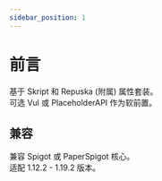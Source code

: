 ```yaml
---
sidebar_position: 1
---
```


# 前言

基于 Skript 和 Repuska (附属) 属性套装。  
可选 Vul 或 PlaceholderAPI 作为软前置。  

## 兼容
 
兼容 Spigot 或 PaperSpigot 核心。  
适配 1.12.2 - 1.19.2 版本。  

